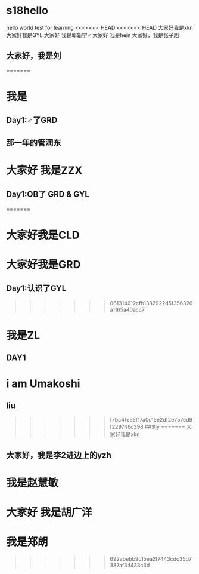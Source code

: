# s18hello
hello world test for learning
<<<<<<< HEAD
<<<<<<< HEAD
大家好我是xkn
大家好我是GYL
大家好 我是郭新宇♂
大家好 我是hein
大家好，我是张子旭
## 大家好，我是刘
=======
# 我是
## Day1:♂了GRD
## 那一年的管润东
# 大家好 我是ZZX
## Day1:OB了 GRD & GYL
=======
# 大家好我是CLD
# 大家好我是GRD
## Day1:认识了GYL
>>>>>>> 061314012cfb1382922d5f356320a1165a40acc7
# 我是ZL
## DAY1
# i am Umakoshi
## liu
>>>>>>> f7bc41e55f17a0c15e2df2e757ed8f229746c398
##刘y
=======
大家好我是xkn
## 大家好，我是李2进边上的yzh
# 我是赵慧敏
# 大家好 我是胡广洋
# 我是郑朗
>>>>>>> 692abebb9c15ea2f7443cdc35d7387af3d433c3d
